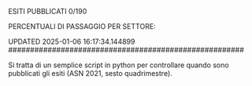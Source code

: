 ESITI PUBBLICATI 0/190 

PERCENTUALI DI PASSAGGIO PER SETTORE:

UPDATED 2025-01-06 16:17:34.144899
###################################################### 

Si tratta di un semplice script in python per controllare quando sono pubblicati gli esiti (ASN 2021, sesto quadrimestre).

